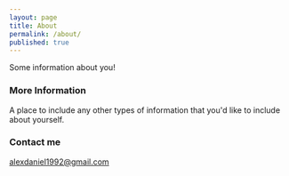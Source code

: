 ```yaml
---
layout: page
title: About
permalink: /about/
published: true
---
```


Some information about you!

### More Information

A place to include any other types of information that you'd like to include about yourself.

### Contact me

[alexdaniel1992@gmail.com](mailto:alexdaniel1992@gmail.com)
